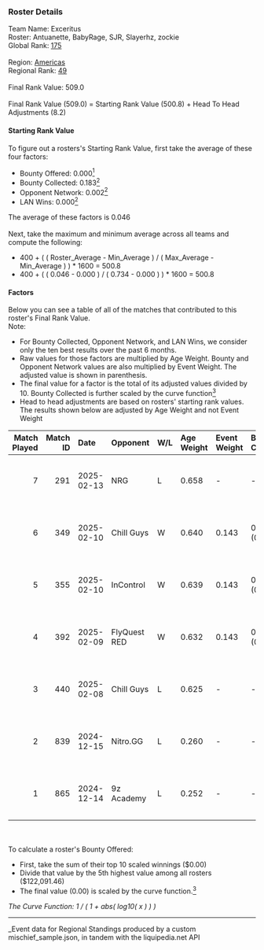 ### Roster Details<br />
Team Name: Exceritus<br />
Roster: Antuanette, BabyRage, SJR, Slayerhz, zockie<br />
Global Rank: [175](../../standings_global_2025_05_05.md)<br />
<br />
Region: [Americas]( ../../standings_americas_2025_05_05.md)<br />
Regional Rank: [49]( ../../standings_americas_2025_05_05.md)<br />
<br />
Final Rank Value:  509.0<br />
<br />
Final Rank Value (509.0) = Starting Rank Value (500.8) + Head To Head Adjustments (8.2)<br />

#### Starting Rank Value<br />
To figure out a rosters's Starting Rank Value, first take the average of these four factors:<br />
- Bounty Offered: 0.000[<sup>1</sup>](#table2)
- Bounty Collected: 0.183[<sup>2</sup>](#table1)
- Opponent Network: 0.002[<sup>2</sup>](#table1)
- LAN Wins: 0.000[<sup>2</sup>](#table1)

The average of these factors is 0.046<br />
<br />
Next, take the maximum and minimum average across all teams and compute the following:<br />
- 400 + ( ( Roster_Average - Min_Average ) / ( Max_Average - Min_Average ) ) * 1600 = 500.8
- 400 + ( ( 0.046 - 0.000 ) / ( 0.734 - 0.000 ) ) * 1600 = 500.8


#### Factors<br />
Below you can see a table of all of the matches that contributed to this roster's Final Rank Value.<br />
Note:<br />

- For Bounty Collected, Opponent Network, and LAN Wins, we consider only the ten best results over the past 6 months.
- Raw values for those factors are multiplied by Age Weight. Bounty and Opponent Network values are also multiplied by Event Weight. The adjusted value is shown in parenthesis.
- The final value for a factor is the total of its adjusted values divided by 10. Bounty Collected is further scaled by the curve function[<sup>3</sup>](#curveFunction)
- Head to head adjustments are based on rosters' starting rank values. The results shown below are adjusted by Age Weight and not Event Weight
<span id="table1"></span><br />


| Match Played | Match ID | Date       | Opponent     | W/L | Age Weight | Event Weight | Bounty Collected | Opponent Network | LAN Wins  | H2H Adj. | Roster                                      |
| -: | -: | :- | :- | :- | :- | :- | :- | :- | :- | -: | :- |
|            7 |      291 | 2025-02-13 | NRG          | L   | 0.658      | -            | -                | -                | -         |    -2.08 | Antuanette, BabyRage, SJR, Slayerhz, zockie |
|            6 |      349 | 2025-02-10 | Chill Guys   | W   | 0.640      | 0.143        | 0.000 (0.000)    | 0.140 (0.013)    | 0 (0.000) |     7.62 | Antuanette, BabyRage, SJR, Slayerhz, zockie |
|            5 |      355 | 2025-02-10 | InControl    | W   | 0.639      | 0.143        | 0.000 (0.000)    | 0.069 (0.006)    | 0 (0.000) |    10.02 | Antuanette, BabyRage, SJR, Slayerhz, zockie |
|            4 |      392 | 2025-02-09 | FlyQuest RED | W   | 0.632      | 0.143        | 0.004 (0.000)    | 0.000 (0.000)    | 0 (0.000) |    11.54 | Antuanette, BabyRage, SJR, Slayerhz, zockie |
|            3 |      440 | 2025-02-08 | Chill Guys   | L   | 0.625      | -            | -                | -                | -         |   -12.16 | Antuanette, BabyRage, SJR, Slayerhz, zockie |
|            2 |      839 | 2024-12-15 | Nitro.GG     | L   | 0.260      | -            | -                | -                | -         |    -2.83 | Antuanette, BabyRage, SJR, Slayerhz, zockie |
|            1 |      865 | 2024-12-14 | 9z Academy   | L   | 0.252      | -            | -                | -                | -         |    -3.90 | Antuanette, BabyRage, SJR, Slayerhz, zockie |

<br />
<span id="table2"></span><br />
To calculate a roster's Bounty Offered:<br />

- First, take the sum of their top 10 scaled winnings ($0.00)
- Divide that value by the 5th highest value among all rosters ($122,091.46)
- The final value (0.00) is scaled by the curve function.[<sup>3</sup>](#curveFunction)

<span id="curveFunction"></span>_The Curve Function: 1 / ( 1 + abs( log10( x ) ) )_<br />

---
_Event data for Regional Standings produced by a custom mischief_sample.json, in tandem with the liquipedia.net API<br />

